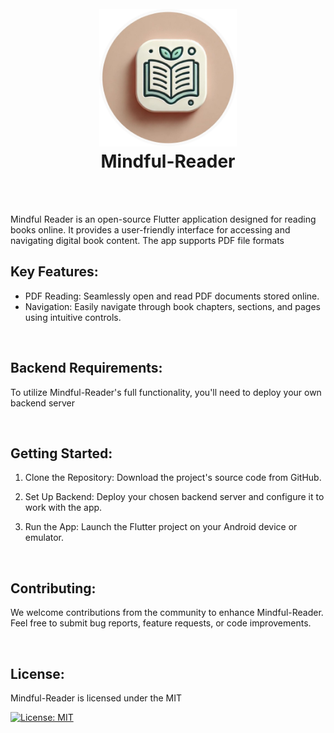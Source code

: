 <h1 align="center">
  <br>
  <img src="assets/images/Mindful-Reader-Round.png" width="220">
  <br>
  <b>Mindful-Reader</b>
  <br>
</h1>
<br>


<!-- ![alt text](assets/ScreenShot/Screenshot_1724296547.png) | ![alt text](assets/ScreenShot/Screenshot_1724296554.png) | ![alt text](assets/ScreenShot/Screenshot_1724296558.png) | ![alt text](assets/ScreenShot/Screenshot_1724296563.png)
---:|:---:|:---:|:--   -->

<br>

<p align="start"> 
    Mindful Reader is an open-source Flutter application designed for reading books online. It provides a user-friendly interface for accessing and navigating digital book content. The app supports PDF file formats
<p>


## Key Features:

* PDF Reading: Seamlessly open and read PDF documents stored online.
* Navigation: Easily navigate through book chapters, sections, and pages using intuitive controls.

<br>

## Backend Requirements:

To utilize Mindful-Reader's full functionality, you'll need to deploy your own backend server

<br>

## Getting Started:
1. Clone the Repository: Download the project's source code from GitHub.

2. Set Up Backend: Deploy your chosen backend server and configure it to work with the app.
3. Run the App: Launch the Flutter project on your Android device or emulator.

<br>

## Contributing:
We welcome contributions from the community to enhance Mindful-Reader. Feel free to submit bug reports, feature requests, or code improvements.

<br>

## License:
Mindful-Reader is licensed under the MIT 

[![License: MIT](https://img.shields.io/badge/License-MIT-yellow.svg)](https://opensource.org/licenses/MIT) 
